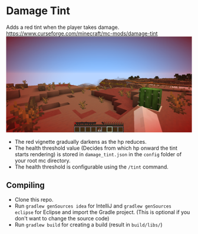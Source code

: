 # Damage Tint
Adds a red tint when the player takes damage.
https://www.curseforge.com/minecraft/mc-mods/damage-tint
![Damage Tint](/damage-tint.png)
- The red vignette gradually darkens as the hp reduces.
- The health threshold value (Decides from which hp onward the tint starts rendering) is stored in `damage_tint.json` in the `config` folder of your root mc directory.  
- The health threshold is configurable using the `/tint` command.

## Compiling
- Clone this repo.
- Run `gradlew genSources idea` for IntelliJ and `gradlew genSources eclipse` for Eclipse and import the Gradle project. (This is optional if you don't want to change the source code) 
- Run `gradlew build` for creating a build (result in `build/libs/`)  
  
